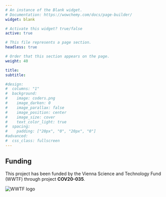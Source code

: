 ```yaml
---
# An instance of the Blank widget.
# Documentation: https://wowchemy.com/docs/page-builder/
widget: blank

# Activate this widget? true/false
active: true

# This file represents a page section.
headless: true

# Order that this section appears on the page.
weight: 40

title:  
subtitle:

#design:
#  columns: "1"
#  background:
#    image: coders.png
#    image_darken: 0
#    image_parallax: false
#    image_position: center
#    image_size: cover
#    text_color_light: true
#  spacing:
#    padding: ["20px", "0", "20px", "0"]
#advanced:
#  css_class: fullscreen
---
```


## Funding

This project has been funded by the Vienna Science and Technology Fund (WWTF) through project **COV20-035**.

![WWTF logo](https://upload.wikimedia.org/wikipedia/commons/2/25/WWTF_Logo.jpg)


